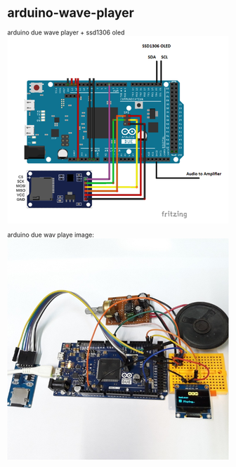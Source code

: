 # arduino-wave-player
arduino due wave player + ssd1306 oled
![alt text](https://github.com/Behnamzaki/arduino-wave-player/blob/main/2410011551988695763.png?raw=true)  


arduino due wav playe image:
![alt text](https://github.com/Behnamzaki/arduino-wave-player/blob/main/arduino-wav-player.jpg?raw=true)
